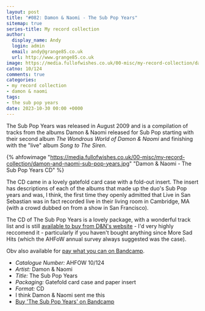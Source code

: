 ```yaml
---
layout: post
title: "#082: Damon & Naomi - The Sub Pop Years"
sitemap: true
series-title: My record collection
author:
  display_name: Andy
  login: admin
  email: andy@grange85.co.uk
  url: http://www.grange85.co.uk
image: https://media.fullofwishes.co.uk/00-misc/my-record-collection/damon-and-naomi-sub-pop-years.jpg
catno: 10/124
comments: true
categories:
- my record collection
- damon & naomi
tags:
- the sub pop years
date: 2023-10-30 00:00 +0000
---
```

The Sub Pop Years was released in August 2009 and is a compilation of tracks from the albums Damon & Naomi released for Sub Pop starting with their second album _The Wondrous World of Damon & Naomi_ and finishing with the "live" album _Song to The Siren_.

{% ahfowimage "https://media.fullofwishes.co.uk/00-misc/my-record-collection/damon-and-naomi-sub-pop-years.jpg" "Damon & Naomi - The Sub Pop Years CD" %}

The CD came in a lovely gatefold card case with a fold-out insert. The insert has descriptions of each of the albums that made up the duo's Sub Pop years and was, I think, the first time they openly admitted that Live in San Sebastian was in fact recorded live in their living room in Cambridge, MA (with a crowd dubbed on from a show in San Francisco).

<!--more-->

The CD of The Sub Pop Years is a lovely package, with a wonderful track list and is still [available to buy from D&N's website](https://www.20-20-20.com/store/damon-naomi-the-sub-pop-years) - I'd very highly reccomend it - particularly if you haven't bought anything since More Sad Hits (which the AHFoW annual survey always suggested was the case).

Obv also available for [pay what you can on Bandcamp](https://damonandnaomi.bandcamp.com/album/the-sub-pop-years-1995-2002).

 - *Catalogue Number:* AHFOW 10/124
 - *Artist:* Damon & Naomi
 - *Title:* The Sub Pop Years
 - *Packaging:* Gatefold card case and paper insert
 - *Format:* CD
 - I think Damon & Naomi sent me this
 - [Buy 'The Sub Pop Years' on Bandcamp](https://damonandnaomi.bandcamp.com/album/the-sub-pop-years-1995-2002)
